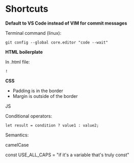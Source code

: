 <h1>Shortcuts</h1>

<b>Default to VS Code instead of VIM for commit messages</b>

Terminal command (linux):

    git config --global core.editor "code --wait"

<b>HTML boilerplate</b>

In .html file:

    !

<b>CSS</b>
 - Padding is in the border
 - Margin is outside of the border
 
JS

Conditional operators:

    let result = condition ? value1 : value2;

Semantics:

camelCase

const USE_ALL_CAPS = "if it's a variable that's truly const"
